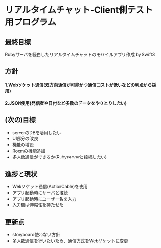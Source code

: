 # リアルタイムチャット-Client側テスト用プログラム
## 最終目標
Rubyサーバを経由したリアルタイムチャットのモバイルアプリ作成 by Swift3

## 方針
#### 1.Webソケット通信(双方向通信が可能かつ通信コストが低いなどの利点から採用)
#### 2.JSON使用(発信者や日付など多数のデータをやりとりしたい)

## (次の)目標
* serverのDBを活用したい
* UI部分の改良
* 機能の増設
* Roomの機能追加
* 多人数通信ができるか(Rubyserverと接続したい)

## 進捗と現状
* Webソケット通信(ActionCable)を使用
* アプリ起動時にサーバと接続
* アプリ起動時にユーザー名を入力
* 入力欄は伸縮性を持たせた

## 更新点
* storyboard使わない方針
* 多人数通信を行いたいため、通信方式をWebソケットに変更
